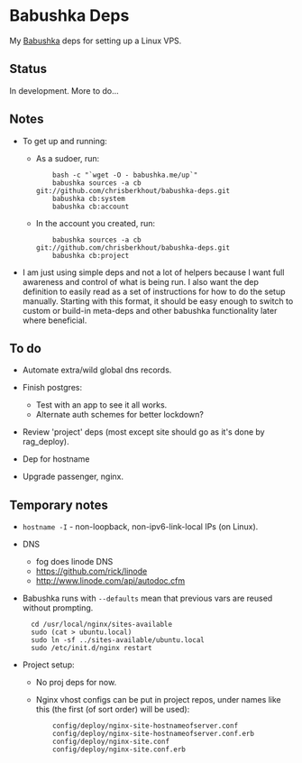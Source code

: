 # Babushka Deps

My [Babushka](http://babushka.me) deps for setting up a Linux VPS.


## Status

In development. More to do...


## Notes

* To get up and running:
  * As a sudoer, run:

            bash -c "`wget -O - babushka.me/up`"
            babushka sources -a cb git://github.com/chrisberkhout/babushka-deps.git
            babushka cb:system
            babushka cb:account

  * In the account you created, run:

            babushka sources -a cb git://github.com/chrisberkhout/babushka-deps.git
            babushka cb:project

* I am just using simple deps and not a lot of helpers because I want full awareness and control of what is being run. I also want the dep definition to easily read as a set of instructions for how to do the setup manually. Starting with this format, it should be easy enough to switch to custom or build-in meta-deps and other babushka functionality later where beneficial.                       


## To do

* Automate extra/wild global dns records.

* Finish postgres:
  * Test with an app to see it all works.
  * Alternate auth schemes for better lockdown?

* Review 'project' deps (most except site should go as it's done by rag_deploy).

* Dep for hostname

* Upgrade passenger, nginx.


## Temporary notes

* `hostname -I` - non-loopback, non-ipv6-link-local IPs (on Linux).

* DNS
  * fog does linode DNS
  * https://github.com/rick/linode
  * http://www.linode.com/api/autodoc.cfm

* Babushka runs with `--defaults` mean that previous vars are reused without prompting.

        cd /usr/local/nginx/sites-available
        sudo (cat > ubuntu.local)
        sudo ln -sf ../sites-available/ubuntu.local
        sudo /etc/init.d/nginx restart

* Project setup:
  * No proj deps for now.
  * Nginx vhost configs can be put in project repos, under names like this (the first (of sort order) will be used):

            config/deploy/nginx-site-hostnameofserver.conf
            config/deploy/nginx-site-hostnameofserver.conf.erb
            config/deploy/nginx-site.conf
            config/deploy/nginx-site.conf.erb
